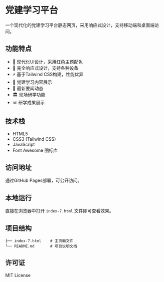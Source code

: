 # 党建学习平台

一个现代化的党建学习平台静态网页，采用响应式设计，支持移动端和桌面端访问。

## 功能特点

- 🎨 现代化UI设计，采用红色主题配色
- 📱 完全响应式设计，支持各种设备
- ⚡ 基于Tailwind CSS构建，性能优异
- 🎯 党建学习内容展示
- 📰 最新要闻动态
- 🏛️ 现场研学功能
- 📊 研学成果展示

## 技术栈

- HTML5
- CSS3 (Tailwind CSS)
- JavaScript
- Font Awesome 图标库

## 访问地址

通过GitHub Pages部署，可公开访问。

## 本地运行

直接在浏览器中打开 `index-7.html` 文件即可查看效果。

## 项目结构

```
├── index-7.html    # 主页面文件
└── README.md       # 项目说明文档
```

## 许可证

MIT License 
